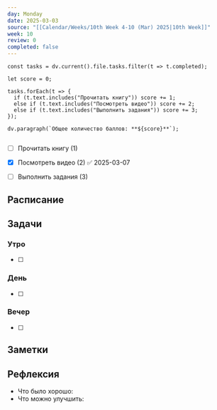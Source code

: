 ```yaml
---
day: Monday
date: 2025-03-03
source: "[[Calendar/Weeks/10th Week 4-10 (Mar) 2025|10th Week]]"
week: 10
review: 0
completed: false
---
```


```dataviewjs
const tasks = dv.current().file.tasks.filter(t => t.completed);

let score = 0;

tasks.forEach(t => {
  if (t.text.includes("Прочитать книгу")) score += 1;
  else if (t.text.includes("Посмотреть видео")) score += 2;
  else if (t.text.includes("Выполнить задания")) score += 3;
});

dv.paragraph(`Общее количество баллов: **${score}**`);


```

- [ ] Прочитать книгу (1)
- [x] Посмотреть видео (2) ✅ 2025-03-07
- [ ] Выполнить задания  (3)



## Расписание

## Задачи

### Утро

- [ ]

### День

- [ ]

### Вечер

- [ ]

## Заметки

## Рефлексия

- Что было хорошо:
- Что можно улучшить:
